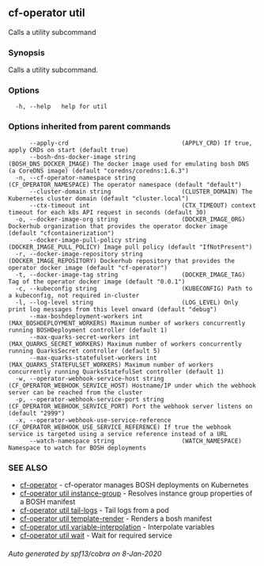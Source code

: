 ## cf-operator util

Calls a utility subcommand

### Synopsis

Calls a utility subcommand.

### Options

```
  -h, --help   help for util
```

### Options inherited from parent commands

```
      --apply-crd                                (APPLY_CRD) If true, apply CRDs on start (default true)
      --bosh-dns-docker-image string             (BOSH_DNS_DOCKER_IMAGE) The docker image used for emulating bosh DNS (a CoreDNS image) (default "coredns/coredns:1.6.3")
  -n, --cf-operator-namespace string             (CF_OPERATOR_NAMESPACE) The operator namespace (default "default")
      --cluster-domain string                    (CLUSTER_DOMAIN) The Kubernetes cluster domain (default "cluster.local")
      --ctx-timeout int                          (CTX_TIMEOUT) context timeout for each k8s API request in seconds (default 30)
  -o, --docker-image-org string                  (DOCKER_IMAGE_ORG) Dockerhub organization that provides the operator docker image (default "cfcontainerization")
      --docker-image-pull-policy string          (DOCKER_IMAGE_PULL_POLICY) Image pull policy (default "IfNotPresent")
  -r, --docker-image-repository string           (DOCKER_IMAGE_REPOSITORY) Dockerhub repository that provides the operator docker image (default "cf-operator")
  -t, --docker-image-tag string                  (DOCKER_IMAGE_TAG) Tag of the operator docker image (default "0.0.1")
  -c, --kubeconfig string                        (KUBECONFIG) Path to a kubeconfig, not required in-cluster
  -l, --log-level string                         (LOG_LEVEL) Only print log messages from this level onward (default "debug")
      --max-boshdeployment-workers int           (MAX_BOSHDEPLOYMENT_WORKERS) Maximum number of workers concurrently running BOSHDeployment controller (default 1)
      --max-quarks-secret-workers int            (MAX_QUARKS_SECRET_WORKERS) Maximum number of workers concurrently running QuarksSecret controller (default 5)
      --max-quarks-statefulset-workers int       (MAX_QUARKS_STATEFULSET_WORKERS) Maximum number of workers concurrently running QuarksStatefulSet controller (default 1)
  -w, --operator-webhook-service-host string     (CF_OPERATOR_WEBHOOK_SERVICE_HOST) Hostname/IP under which the webhook server can be reached from the cluster
  -p, --operator-webhook-service-port string     (CF_OPERATOR_WEBHOOK_SERVICE_PORT) Port the webhook server listens on (default "2999")
  -x, --operator-webhook-use-service-reference   (CF_OPERATOR_WEBHOOK_USE_SERVICE_REFERENCE) If true the webhook service is targeted using a service reference instead of a URL
      --watch-namespace string                   (WATCH_NAMESPACE) Namespace to watch for BOSH deployments
```

### SEE ALSO

* [cf-operator](cf-operator.md)	 - cf-operator manages BOSH deployments on Kubernetes
* [cf-operator util instance-group](cf-operator_util_instance-group.md)	 - Resolves instance group properties of a BOSH manifest
* [cf-operator util tail-logs](cf-operator_util_tail-logs.md)	 - Tail logs from a pod
* [cf-operator util template-render](cf-operator_util_template-render.md)	 - Renders a bosh manifest
* [cf-operator util variable-interpolation](cf-operator_util_variable-interpolation.md)	 - Interpolate variables
* [cf-operator util wait](cf-operator_util_wait.md)	 - Wait for required service

###### Auto generated by spf13/cobra on 8-Jan-2020
